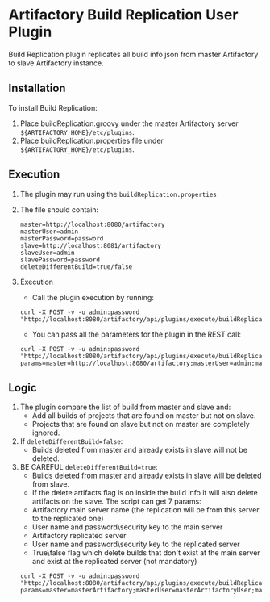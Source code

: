 Artifactory Build Replication User Plugin
=======================================

Build Replication plugin replicates all build info json from master Artifactory to slave Artifactory instance.

Installation
---------------------------------------
To install Build Replication:

1. Place buildReplication.groovy under the master Artifactory server `${ARTIFACTORY_HOME}/etc/plugins`.
2. Place buildReplication.properties file under `${ARTIFACTORY_HOME}/etc/plugins`.


Execution
---------------------------------------

1. The plugin may run using the `buildReplication.properties`
2. The file should contain:

	``` 
	master=http://localhost:8080/artifactory
	masterUser=admin
	masterPassword=password
	slave=http://localhost:8081/artifactory
	slaveUser=admin
	slavePassword=password
	deleteDifferentBuild=true/false
	```
3. Execution
	- Call the plugin execution by running:
	```
	curl -X POST -v -u admin:password "http://localhost:8080/artifactory/api/plugins/execute/buildReplication"
	```
	- You can pass all the parameters for the plugin in the REST call:
	```
	curl -X POST -v -u admin:password "http://localhost:8080/artifactory/api/plugins/execute/buildReplication?params=master=http://localhost:8080/artifactory;masterUser=admin;masterPassword=password;slave=http://localhost:8081/artifactory;slaveUser=admin;slavePassword=password;deleteDifferentBuild=false"
	```

Logic
---------------------------------------
1. The plugin compare the list of build from master and slave and:
	- Add all builds of projects that are found on master but not on slave.
	- Projects that are found on slave but not on master are completely ignored.
2. If `deleteDifferentBuild=false`:
	- Builds deleted from master and already exists in slave will not be deleted.
3. BE CAREFUL `deleteDifferentBuild=true`:
	- Builds deleted from master and already exists in slave will be deleted from slave.
	- If the delete artifacts flag is on inside the build info it will also delete artifacts on the slave.
The script can get 7 params:
	- Artifactory main server name (the replication will be from this server to the replicated one)
	- User name and password\security key to the main server
	- Artifactory replicated server
	- User name and password\security key to the replicated server
	- True\false flag which delete builds that don't exist at the main server and exist at the replicated server (not mandatory)
	```
	curl -X POST -v -u admin:password "http://localhost:8080/artifactory/api/plugins/execute/buildReplication?params=master=masterArtifactory;masterUser=masterArtifactoryUser;masterPassword=masterPassword;slave=slaveArtifactory;slaveUser=slaveUser;slavePassword=slavePassword;deleteDifferentBuild=true/false"
	```
